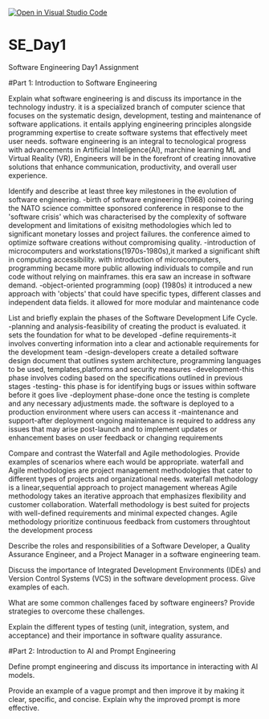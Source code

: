 [![Open in Visual Studio Code](https://classroom.github.com/assets/open-in-vscode-2e0aaae1b6195c2367325f4f02e2d04e9abb55f0b24a779b69b11b9e10269abc.svg)](https://classroom.github.com/online_ide?assignment_repo_id=18364711&assignment_repo_type=AssignmentRepo)
# SE_Day1
Software Engineering Day1 Assignment

#Part 1: Introduction to Software Engineering

Explain what software engineering is and discuss its importance in the technology industry.
it is a specialized branch of computer science that focuses on the systematic design, development, testing and maintenance of software applications. it entails applying engineering principles alongside programming expertise to create software systems that effectively meet user needs.
software engineering is an integral to tecnological progress with advancements in Artificial Inteligence(AI), marchine learning ML and Virtual Reality (VR), Engineers will be in the forefront of creating innovative solutions that enhance communication, productivity, and overall user experience.

Identify and describe at least three key milestones in the evolution of software engineering.
-birth of software engineering (1968) coined during the NATO science committee sponsored conference in response to the 'software crisis' which was characterised by the complexity of software development and limitations of exisitng methodologies which led to significant monetary losses and project failures. the conference aimed to optimize software creations without compromising quality.
-introduction of microcomputers and workstations(1970s-1980s),it marked a significant shift in computing accessibility. with introduction of microcomputers, programming became more public allowing individuals to compile and run code without relying on mainframes. this era saw an increase in software demand.
-object-oriented programming (oop) (1980s) it introduced a new approach with 'objects' that could have specific types, different classes and independent data fields. it allowed for more modular and maintenance code

List and briefly explain the phases of the Software Development Life Cycle.
-planning and analysis-feasibility of creating the product is evaluated. it sets the foundation for what to be developed
-define requirements-it involves converting information into a clear and actionable requirements for the development team
-design-developers create a detailed software design document that outlines system architecture, programming languages to be used, templates,platforms and security measures
-development-this phase involves coding based on the specifications outlined in previous stages
-testing- this phase is for identifying bugs or issues within software before it goes live
-deployment phase-done once the testing is complete and any necessary adjustments made. the software is deployed to a production environment where users can access it
-maintenance and support-after deployment ongoing maintenance is required to address any issues that may arise post-launch and to implement updates or enhancement bases on user feedback or changing requirements

Compare and contrast the Waterfall and Agile methodologies. Provide examples of scenarios where each would be appropriate.
waterfall and Agile methodologies are project management methodologies that cater to different types of projects and organizational needs. waterfall methodology is a linear,sequential approach to project management whereas Agile methodology takes an iterative approach that emphasizes flexibility and customer collaboration. Waterfall methodology is best suited for projects with well-defined requirements and minimal expected changes. Agile methodology prioritize continuous feedback from customers throughtout the development process

Describe the roles and responsibilities of a Software Developer, a Quality Assurance Engineer, and a Project Manager in a software engineering team.


Discuss the importance of Integrated Development Environments (IDEs) and Version Control Systems (VCS) in the software development process. Give examples of each.


What are some common challenges faced by software engineers? Provide strategies to overcome these challenges.


Explain the different types of testing (unit, integration, system, and acceptance) and their importance in software quality assurance.


#Part 2: Introduction to AI and Prompt Engineering


Define prompt engineering and discuss its importance in interacting with AI models.


Provide an example of a vague prompt and then improve it by making it clear, specific, and concise. Explain why the improved prompt is more effective.
